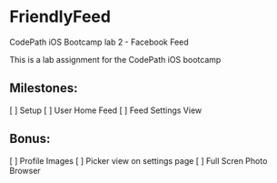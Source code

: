 # FriendlyFeed
CodePath iOS Bootcamp lab 2 - Facebook Feed

This is a lab assignment for the CodePath iOS bootcamp

## Milestones:
 [ ] Setup
 [ ] User Home Feed
 [ ] Feed Settings View

## Bonus:
 [ ] Profile Images
 [ ] Picker view on settings page
 [ ] Full Scren Photo Browser
